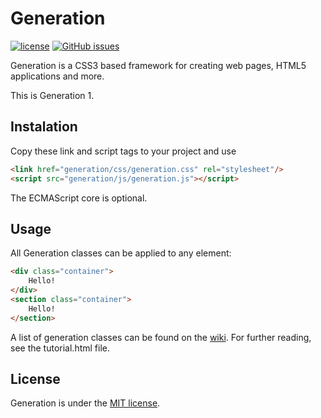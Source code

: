 # Generation

[![license](https://img.shields.io/github/license/alinarezrangel/generation.svg)]()
[![GitHub issues](https://img.shields.io/github/issues/alinarezrangel/generation.svg)]()

Generation is a CSS3 based framework for creating web pages, HTML5 applications and more.

This is Generation 1.

## Instalation

Copy these link and script tags to your project and use

```html
<link href="generation/css/generation.css" rel="stylesheet"/>
<script src="generation/js/generation.js"></script>
```

The ECMAScript core is optional.

## Usage

All Generation classes can be applied to any element:

```html
<div class="container">
	Hello!
</div>
<section class="container">
	Hello!
</section>
```

A list of generation classes can be found on the
[wiki](https://github.com/alinarezrangel/generation/wiki/Class-List).
For further reading, see the tutorial.html file.

## License

Generation is under the [MIT license](https://opensource.org/licenses/MIT).
